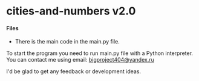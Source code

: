 # cities-and-numbers v2.0

#### Files
 - There is the main code in the main.py file.

To start the program you need to run main.py file with a Python interpreter.
You can contact me using email: bigproject404@yandex.ru

I'd be glad to get any feedback or development ideas.
